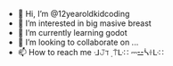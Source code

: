 - 👋 Hi, I’m @12yearoldkidcoding
- 👀 I’m interested in big masive breast
- 🌱 I’m currently learning godot
- 💞️ I’m looking to collaborate on ...
- 📫 How to reach me ᒲ𝙹ℸ ̣ ⍑ᒷ∷ ⎓⚍ᓵꖌᒷ∷

<!---
12yearoldkidcoding/12yearoldkidcoding is a ✨ special ✨ repository because its `README.md` (this file) appears on your GitHub profile.
You can click the Preview link to take a look at your changes.
--->
